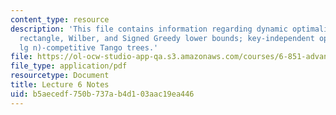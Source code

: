 ```yaml
---
content_type: resource
description: 'This file contains information regarding dynamic optimality: independent
  rectangle, Wilber, and Signed Greedy lower bounds; key-independent optimality; O(lg
  lg n)-competitive Tango trees.'
file: https://ol-ocw-studio-app-qa.s3.amazonaws.com/courses/6-851-advanced-data-structures-spring-2012/b5aecedf750b737ab4d103aac19ea446_MIT6_851S12_Lec6.pdf
file_type: application/pdf
resourcetype: Document
title: Lecture 6 Notes
uid: b5aecedf-750b-737a-b4d1-03aac19ea446
---
```

